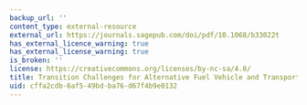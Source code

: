 ```yaml
---
backup_url: ''
content_type: external-resource
external_url: https://journals.sagepub.com/doi/pdf/10.1068/b33022t
has_external_licence_warning: true
has_external_license_warning: true
is_broken: ''
license: https://creativecommons.org/licenses/by-nc-sa/4.0/
title: Transition Challenges for Alternative Fuel Vehicle and Transportation Systems
uid: cffa2cdb-6af5-49bd-ba76-d67f4b9e0132
---
```

